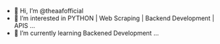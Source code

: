 - 👋 Hi, I’m @theaafofficial
- 👀 I’m interested in PYTHON | Web Scraping | Backend Development | APIS ...
- 🌱 I’m currently learning Backened Development ...


<!---
theaafofficial/theaafofficial is a ✨ special ✨ repository because its `README.md` (this file) appears on your GitHub profile.
You can click the Preview link to take a look at your changes.
--->
